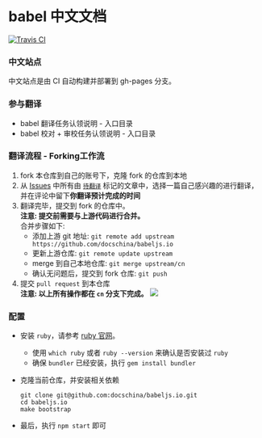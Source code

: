 # babel 中文文档
[![Travis CI](https://api.travis-ci.org/docschina/babeljs.io.svg?branch=cn)](https://travis-ci.org/docschina/babeljs.io/)
### 中文站点
中文站点是由 CI 自动构建并部署到 gh-pages 分支。
### 参与翻译
* babel 翻译任务认领说明 - 入口目录
* babel 校对 + 审校任务认领说明 - 入口目录

### 翻译流程 - Forking工作流
1. fork 本仓库到自己的账号下，克隆 fork 的仓库到本地
2. 从 [Issues](https://github.com/docschina/babeljs.io/issues) 中所有由 [`待翻译`](https://github.com/docschina/babeljs.io/labels/%E5%BE%85%E7%BF%BB%E8%AF%91) 标记的文章中，选择一篇自己感兴趣的进行翻译，并在评论中留下**你翻译预计完成的时间**
3. 翻译完毕，提交到 fork 的仓库中。<br>
	**注意: 提交前需要与上游代码进行合并。**<br>
	合并步骤如下:
	* 添加上游 git 地址: `git remote add upstream https://github.com/docschina/babeljs.io`
	* 更新上游仓库: `git remote update upstream`
	* merge 到自己本地仓库: `git merge upstream/cn`
	* 确认无问题后，提交到 fork 仓库: `git push`
4. 提交 `pull request` 到本仓库<br>
**注意: 以上所有操作都在 `cn` 分支下完成。**
![](http://oypz34fc0.bkt.clouddn.com/image/png/babel%E7%BF%BB%E8%AF%91%E6%B5%81%E7%A8%8B%E5%9B%BE.png)

### 配置
* 安装 `ruby`，请参考 [ruby 官网](https://www.ruby-lang.org/en/documentation/installation/)。
	* 	使用 `which ruby` 或者 `ruby --version` 来确认是否安装过 `ruby`
	*  确保 `bundler` 已经安装，执行 `gem install bundler`

* 克隆当前仓库，并安装相关依赖

	```
	git clone git@github.com:docschina/babeljs.io.git
	cd babeljs.io
	make bootstrap
	```
* 最后，执行 `npm start` 即可	
